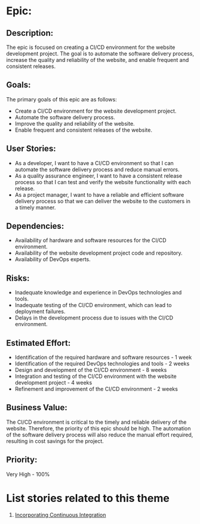 # Epic: 
<!--add the Title to fit the format -->
## Description:
The epic is focused on creating a CI/CD environment for the website development project. The goal is to automate the software delivery process, increase the quality and reliability of the website, and enable frequent and consistent releases.

## Goals:
The primary goals of this epic are as follows:

* Create a CI/CD environment for the website development project.
* Automate the software delivery process.
* Improve the quality and reliability of the website.
* Enable frequent and consistent releases of the website.

## User Stories:
* As a developer, I want to have a CI/CD environment so that I can automate the software delivery process and reduce manual errors.
* As a quality assurance engineer, I want to have a consistent release process so that I can test and verify the website functionality with each release.
* As a project manager, I want to have a reliable and efficient software delivery process so that we can deliver the website to the customers in a timely manner.

## Dependencies:
* Availability of hardware and software resources for the CI/CD environment.
* Availability of the website development project code and repository.
* Availability of DevOps experts.

## Risks:
* Inadequate knowledge and experience in DevOps technologies and tools.
* Inadequate testing of the CI/CD environment, which can lead to deployment failures.
* Delays in the development process due to issues with the CI/CD environment.

## Estimated Effort:
* Identification of the required hardware and software resources - 1 week
* Identification of the required DevOps technologies and tools - 2 weeks
* Design and development of the CI/CD environment - 8 weeks
* Integration and testing of the CI/CD environment with the website development project - 4 weeks
* Refinement and improvement of the CI/CD environment - 2 weeks

## Business Value:
The CI/CD environment is critical to the timely and reliable delivery of the website. Therefore, the priority of this epic should be high. The automation of the software delivery process will also reduce the manual effort required, resulting in cost savings for the project.

## Priority:
Very High - 100%
<!--fix the link -->
# List stories related to this theme
1. [Incorporating Continuous Integration](/user_stories/story_devops.md)
